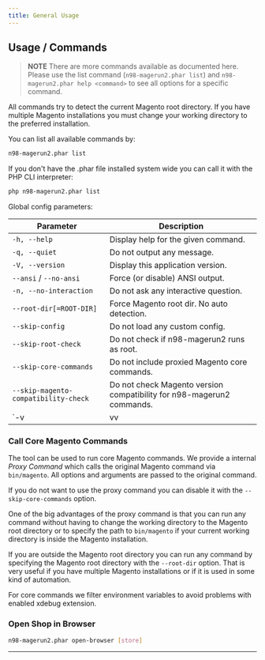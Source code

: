 ```yaml
---
title: General Usage
---
```

## Usage / Commands

> **NOTE** There are more commands available as documented here. Please use the list command (`n98-magerun2.phar list`) and `n98-magerun2.phar help <command>` to see all options for a specific command.

All commands try to detect the current Magento root directory. If you
have multiple Magento installations you must change your working
directory to the preferred installation.

You can list all available commands by:

```sh
n98-magerun2.phar list
```

If you don't have the .phar file installed system wide you can call it
with the PHP CLI interpreter:

```sh
php n98-magerun2.phar list
```

Global config parameters:

| Parameter                            | Description                                                                 |
|--------------------------------------|-----------------------------------------------------------------------------|
| `-h, --help`                         | Display help for the given command.                                         |
| `-q, --quiet`                        | Do not output any message.                                                  |
| `-V, --version`                      | Display this application version.                                           |
| `--ansi` / `--no-ansi`               | Force (or disable) ANSI output.                                             |
| `-n, --no-interaction`               | Do not ask any interactive question.                                        |
| `--root-dir[=ROOT-DIR]`              | Force Magento root dir. No auto detection.                                  |
| `--skip-config`                      | Do not load any custom config.                                              |
| `--skip-root-check`                  | Do not check if n98-magerun2 runs as root.                                  |
| `--skip-core-commands`               | Do not include proxied Magento core commands.                               |
| `--skip-magento-compatibility-check` | Do not check Magento version compatibility for n98-magerun2 commands.       |
| `-v|vv|vvv, --verbose`               | Increase the verbosity of messages (1 for normal, 2 for verbose, 3 for debug).|

### Call Core Magento Commands

The tool can be used to run core Magento commands. We provide a internal *Proxy Command* which calls
the original Magento command via `bin/magento`.
All options and arguments are passed to the original command.

If you do not want to use the proxy command you can disable it with the `--skip-core-commands` option.

One of the big advantages of the proxy command is that you can run any command without having to change the working
directory to the Magento root directory
or to specify the path to `bin/magento` if your current working directory is inside the Magento installation.

If you are outside the Magento root directory you can run any command by specifying the Magento root directory with
the `--root-dir` option.
That is very useful if you have multiple Magento installations or if it is used in some kind of automation.

For core commands we filter environment variables to avoid problems with enabled xdebug extension.

### Open Shop in Browser

```sh
n98-magerun2.phar open-browser [store]
```

---
